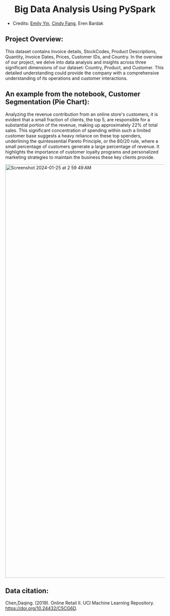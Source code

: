 # <h1 align="center">Big Data Analysis Using PySpark</h1>

- Credits: <a href="https://github.com/ytyx">Emily Yin</a>, <a href="https://github.com/138905247">Cindy Fang</a>, Eren Bardak

## Project Overview:

  This dataset contains Invoice details, StockCodes, Product Descriptions, Quantity, Invoice Dates, Prices, Customer IDs, and Country. In the overview of our project, we delve into data analysis and insights across three significant dimensions of our dataset: Country, Product, and Customer. This detailed understanding could provide the company with a comprehensive understanding of its operations and customer interactions.

## An example from the notebook, Customer Segmentation (Pie Chart):

  Analyzing the revenue contribution from an online store's customers, it is evident that a small fraction of clients, the top 5, are responsible for a substantial portion of the revenue, making up approximately 22% of total sales. This significant concentration of spending within such a limited customer base suggests a heavy reliance on these top spenders, underlining the quintessential Pareto Principle, or the 80/20 rule, where a small percentage of customers generate a large percentage of revenue. It highlights the importance of customer loyalty programs and personalized marketing strategies to maintain the business these key clients provide.

<img width="1309" alt="Screenshot 2024-01-25 at 2 59 49 AM" src="https://github.com/eren-bardak/BigDataAnalysisUsingPySpark/assets/138029233/12f836be-942b-4d9e-94af-6872349df081">
  

## Data citation: 
Chen,Daqing. (2019). Online Retail II. UCI Machine Learning Repository. 
https://doi.org/10.24432/C5CG6D.
